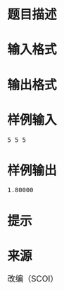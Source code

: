 

# 题目描述



# 输入格式



# 输出格式



# 样例输入


<pre>5 5 5
</pre>

# 样例输出


<pre>1.80000
</pre>

# 提示



# 来源


<p>
<span style="font-size:18px;">改编（SCOI）</span> 
</p>
